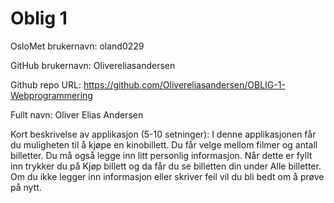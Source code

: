 Oblig 1
=======
OsloMet brukernavn: oland0229 

GitHub brukernavn: Olivereliasandersen

Github repo URL: https://github.com/Olivereliasandersen/OBLIG-1-Webprogrammering

Fullt navn: Oliver Elias Andersen

Kort beskrivelse av applikasjon (5-10 setninger): 
I denne applikasjonen får du muligheten til å kjøpe en kinobillett.
Du får velge mellom filmer og antall billetter. Du må også legge inn
litt personlig informasjon. Når dette er fyllt inn trykker du på Kjøp billett
og da får du se billetten din under Alle billetter. Om du ikke legger inn
informasjon eller skriver feil vil du bli bedt om å prøve på nytt.
